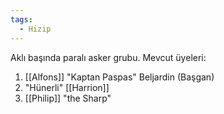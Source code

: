 ```yaml
---  
tags:
  - Hizip  
---  
```

  
Aklı başında paralı asker grubu. Mevcut üyeleri:  
  
1. [[Alfons]] "Kaptan Paspas" Beljardin (Başgan)  
2. "Hünerli" [[Harrion]]  
3. [[Philip]] "the Sharp"